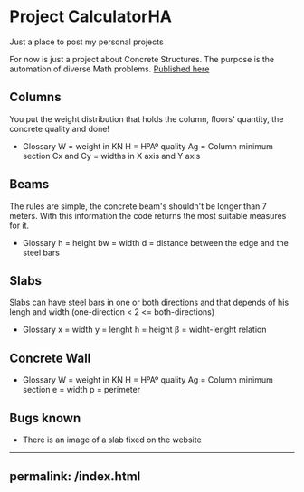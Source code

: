 # Project CalculatorHA
Just a place to post my personal projects

For now is just a project about Concrete Structures.
The purpose is the automation of diverse Math problems.
[Published here](https://justkahdri.github.io/CalculatorHA/)

## Columns
  You put the weight distribution that holds the column, floors' quantity, the concrete quality and done!
  + Glossary
      W = weight in KN
      H = HºAº quality
      Ag = Column minimum section
      Cx and Cy = widths in X axis and Y axis

## Beams
  The rules are simple, the concrete beam's shouldn't be longer than 7 meters. With this information the code returns the most suitable measures for it.
  + Glossary
      h = height
      bw = width
      d = distance between the edge and the steel bars
      
## Slabs
  Slabs can have steel bars in one or both directions and that depends of his lengh and width (one-direction < 2 <= both-directions)
  + Glossary
      x = width
      y = lenght
      h = height
      β = widht-lenght relation

## Concrete Wall
   + Glossary
      W = weight in KN
      H = HºAº quality
      Ag = Column minimum section
      e = width
      p = perimeter
      
## Bugs known
  - There is an image of a slab fixed on the website 
  
---
permalink: /index.html
---

